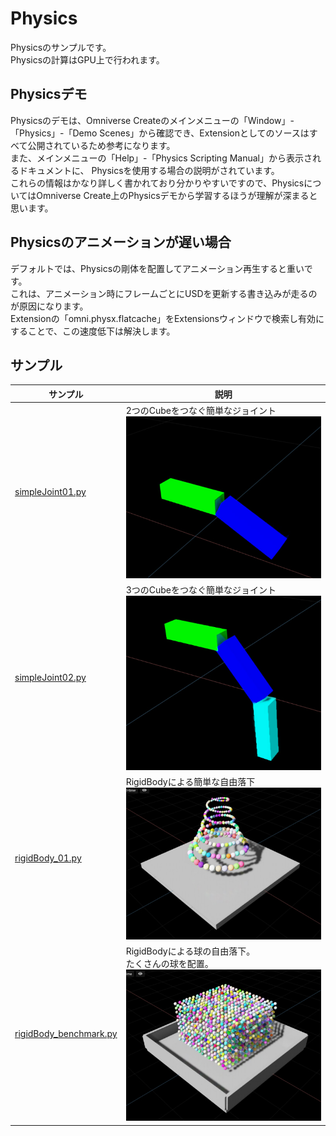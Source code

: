 # Physics

Physicsのサンプルです。     
Physicsの計算はGPU上で行われます。    

## Physicsデモ

Physicsのデモは、Omniverse Createのメインメニューの「Window」-「Physics」-「Demo Scenes」から確認でき、Extensionとしてのソースはすべて公開されているため参考になります。     
また、メインメニューの「Help」-「Physics Scripting Manual」から表示されるドキュメントに、
Physicsを使用する場合の説明がされています。     
これらの情報はかなり詳しく書かれており分かりやすいですので、PhysicsについてはOmniverse Create上のPhysicsデモから学習するほうが理解が深まると思います。      

## Physicsのアニメーションが遅い場合

デフォルトでは、Physicsの剛体を配置してアニメーション再生すると重いです。      
これは、アニメーション時にフレームごとにUSDを更新する書き込みが走るのが原因になります。     
Extensionの「omni.physx.flatcache」をExtensionsウィンドウで検索し有効にすることで、この速度低下は解決します。      

## サンプル

|サンプル|説明|     
|---|---|     
|[simpleJoint01.py](./Joint/simpleJoint01.py)|2つのCubeをつなぐ簡単なジョイント<br>![physics_joint_01.jpg](./images/physics_joint_01.jpg)|     
|[simpleJoint02.py](./Joint/simpleJoint02.py)|3つのCubeをつなぐ簡単なジョイント<br>![physics_joint_02.jpg](./images/physics_joint_02.jpg)|     
|[rigidBody_01.py](./RigidBody/rigidBody_01.py)|RigidBodyによる簡単な自由落下<br>![physics_rigidbody_00.jpg](./images/physics_rigidbody_00.jpg)|     
|[rigidBody_benchmark.py](./RigidBody/rigidBody_benchmark.py)|RigidBodyによる球の自由落下。<br>たくさんの球を配置。<br>![physics_rigidbody_01.jpg](./images/physics_rigidbody_01.jpg)|     

